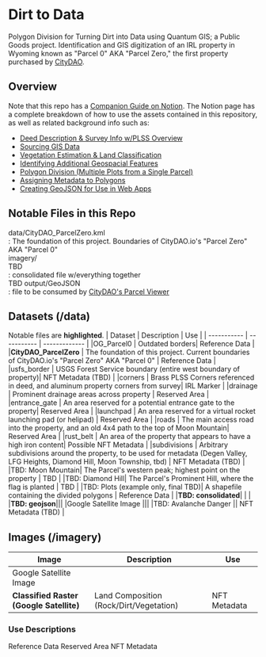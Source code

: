 # Dirt to Data
Polygon Division for Turning Dirt into Data using Quantum GIS; a Public Goods project.  Identification and GIS digitization of an IRL property in Wyoming known as "Parcel 0" AKA "Parcel Zero," the first property purchased by [CityDAO](https://www.citydao.io).

## Overview
Note that this repo has a [Companion Guide on Notion](https://danielritchie.notion.site/Turning-Dirt-into-NFTs-with-Quantum-GIS-4fd0479642e043739eb4beef39593bc7).  The Notion page has a complete breakdown of how to use the assets contained in this repository, as well as related background info such as:
 - [Deed Description & Survey Info w/PLSS Overview](https://www.notion.so/danielritchie/Turning-Dirt-into-NFTs-with-Quantum-GIS-4fd0479642e043739eb4beef39593bc7#a74f960ef33d4ff08c355bf695adfe44)
 - [Sourcing GIS Data](https://www.notion.so/danielritchie/Turning-Dirt-into-NFTs-with-Quantum-GIS-4fd0479642e043739eb4beef39593bc7#a07f902a5313499abb9c42f30951700d)
 - [Vegetation Estimation & Land Classification](https://www.notion.so/danielritchie/Turning-Dirt-into-NFTs-with-Quantum-GIS-4fd0479642e043739eb4beef39593bc7#44ba07a634a14a43894e4dc8628325c4)
 - [Identifying Additional Geospacial Features](https://www.notion.so/danielritchie/Turning-Dirt-into-NFTs-with-Quantum-GIS-4fd0479642e043739eb4beef39593bc7#f1d0ef5fefe24fe5b8252e79d5580b9b)
 - [Polygon Division (Multiple Plots from a Single Parcel)](https://www.notion.so/danielritchie/Turning-Dirt-into-NFTs-with-Quantum-GIS-4fd0479642e043739eb4beef39593bc7#7c7d5866faab425999b2ce4061ef7d1b)
 - [Assigning Metadata to Polygons](https://www.notion.so/danielritchie/Turning-Dirt-into-NFTs-with-Quantum-GIS-4fd0479642e043739eb4beef39593bc7#21e87367998d481ab677b5f16d81e1a5)
 - [Creating GeoJSON for Use in Web Apps](https://www.notion.so/danielritchie/Turning-Dirt-into-NFTs-with-Quantum-GIS-4fd0479642e043739eb4beef39593bc7#95bcbdd9f0e34ac59a81c6dd54603ef5)
			

## Notable Files in this Repo
data/CityDAO_ParcelZero.kml    
 : The foundation of this project.  Boundaries of CityDAO.io's "Parcel Zero" AKA "Parcel 0"  
imagery/   
TBD  
 : consolidated file w/everything together  
TBD output/GeoJSON   
 : file to be consumed by [CityDAO's Parcel Viewer](https://citydao.vercel.app/)  
  
## Datasets (/data)
Notable files are **highlighted**.
| Dataset | Description | Use |
| ----------- | ----------- | ------------- |
|OG_Parcel0 | Outdated borders| Reference Data |
|**CityDAO_ParcelZero** | The foundation of this project.  Current boundaries of CityDAO.io's "Parcel Zero" AKA "Parcel 0"  | Reference Data |
|usfs_border | USGS Forest Service boundary (entire west boundary of property)| NFT Metadata (TBD) |
|corners | Brass PLSS Corners referenced in deed, and aluminum property corners from survey| IRL Marker |
|drainage | Prominent drainage areas across property | Reserved Area |
|entrance_gate | An area reserved for a potential entrance gate to the property| Reserved Area |
|launchpad | An area reserved for a virtual rocket launching pad (or helipad) | Reserved Area |
|roads | The main access road into the property, and an old 4x4 path to the top of Moon Mountain| Reserved Area |
|rust_belt | An area of the property that appears to have a high iron content| Possible NFT Metadata |
|subdivisions | Arbitrary subdivisions around the property, to be used for metadata (Degen Valley, LFG Heights, Diamond Hill, Moon Township, tbd) | NFT Metadata (TBD) |
|TBD: Moon Mountain| The Parcel's western peak; highest point on the property | TBD |
|TBD: Diamond Hill| The Parcel's Prominent Hill, where the flag is planted | TBD |
|TBD: Plots (example only, final TBD)| A shapefile containing the divided polygons | Reference Data |
|**TBD: consolidated**| | |
|**TBD: geojson**|||
|Google Satellite Image |||
|TBD: Avalanche Danger || NFT Metadata (TBD) |

## Images (/imagery)
| Image | Description | Use |
| ----------- | ----------- | ------ |
|Google Satellite Image |||
|**Classified Raster (Google Satellite)**| Land Composition (Rock/Dirt/Vegetation) | NFT Metadata |

### Use Descriptions
Reference Data
Reserved Area 
NFT Metadata 
 
